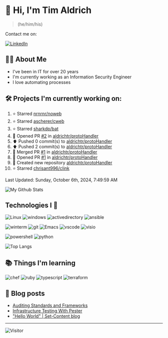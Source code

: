 # 👋 Hi, I'm Tim Aldrich

> (he/him/his)

Contact me on:

<a href="https://www.linkedin.com/in/timothy-r-aldrich/?lipi=urn%3Ali%3Apage%3Ad_flagship3_feed%3BMS0i193dS%2Fi6SvBKYxyEnQ%3D%3D">![LinkedIn](https://img.shields.io/badge/LinkedIn-0077B5?style=for-the-badge&logo=linkedin&logoColor=white)</a>



## 👩‍💻 About Me

- I've been in IT for over 20 years
- I'm currently working as an Information Security Engineer
- I love automating processes

## 🛠️ Projects I'm currently working on:


<!--RECENT_ACTIVITY:start-->
1. ⭐ Starred [nrnrnr/noweb](https://github.com/nrnrnr/noweb)<br>
2. ⭐ Starred [ascherer/cweb](https://github.com/ascherer/cweb)<br>
3. ⭐ Starred [sharkdp/bat](https://github.com/sharkdp/bat)<br>
4. 💪 Opened PR [#2](https://github.com/aldrichtr/protoHandler/pull/2) in [aldrichtr/protoHandler](https://github.com/aldrichtr/protoHandler)<br>
5. ⬆️ Pushed 0 commit(s) to [aldrichtr/protoHandler](https://github.com/aldrichtr/protoHandler)<br>
6. ⬆️ Pushed 2 commit(s) to [aldrichtr/protoHandler](https://github.com/aldrichtr/protoHandler)<br>
7. 🎉 Merged PR [#1](https://github.com/aldrichtr/protoHandler/pull/1) in [aldrichtr/protoHandler](https://github.com/aldrichtr/protoHandler)<br>
8. 💪 Opened PR [#1](https://github.com/aldrichtr/protoHandler/pull/1) in [aldrichtr/protoHandler](https://github.com/aldrichtr/protoHandler)<br>
9. 📔 Created new repository [aldrichtr/protoHandler](https://github.com/aldrichtr/protoHandler)<br>
10. ⭐ Starred [chrisant996/clink](https://github.com/chrisant996/clink)<br>
<!--RECENT_ACTIVITY:end-->

<!--RECENT_ACTIVITY:last_update-->
Last Updated: Sunday, October 6th, 2024, 7:49:59 AM
<!--RECENT_ACTIVITY:last_update_end-->


<!--
  Configuration for the Github stats widget:
  https://github.com/anuraghazra/github-readme-stats
-->
![My Github Stats](https://github-readme-stats.vercel.app/api?username=aldrichtr&count_private=true&show=prs_merged,reviews&show_icons=true&theme=onedark)

## Technologies I 💖



<!--
  these urls are helpful in creating these:
  https://simpleicons.org/
  https://github.com/simple-icons/simple-icons/blob/develop/slugs.md
  https://shields.io/category/activity
-->

![Linux](https://img.shields.io/badge/linux-282C34?logo=linux&logoColor=white&style=plastic)
![windows](https://img.shields.io/badge/windows-282C34?logo=windows&style=plastic)
![activedirectory](https://img.shields.io/badge/activedirectory-282C34?logo=microsoft&style=plastic)
![ansible](https://img.shields.io/badge/ansible-282C34?logo=ansible&style=plastic)

![winterm](https://img.shields.io/badge/winterm-282C34?logo=windowsterminal&style=plastic)
![git](https://img.shields.io/badge/git-282C34?logo=git&logoColor=F05032&style=plastic)
![Emacs](https://img.shields.io/badge/gnuemacs-282C34?logo=gnuemacs&logoColor=blueviolet&style=plastic)
![vscode](https://img.shields.io/badge/vscode-282C34?logo=visualstudiocode&style=plastic)
![visio](https://img.shields.io/badge/visio-282C34?logo=microsoftvisio&style=plastic)

![powershell](https://img.shields.io/badge/powershell-282C34?logo=powershell&style=plastic)
![python](https://img.shields.io/badge/python-282C34?logo=python&style=282C34plastic)

![Top Langs](https://github-readme-stats.vercel.app/api/top-langs/?username=aldrichtr&layout=donut-vertical&theme=onedark)

## 📚 Things I'm learning

![chef](https://img.shields.io/badge/chef-282C34?logo=chef&style=plastic)
![ruby](https://img.shields.io/badge/ruby-282C34?logo=ruby&style=plastic)
![typescript](https://img.shields.io/badge/typescript-282C34?logo=typescript&style=plastic)
![terraform](https://img.shields.io/badge/terraform-282C34?logo=terraform&style=plastic)

## 📃 Blog posts

<!-- BLOG-POST-LIST:START -->
- [Auditing Standards and Frameworks](https://aldrichtr.github.io/posts/auditing-standards-and-frameworks/)
- [Infrastructure Testing With Pester](https://aldrichtr.github.io/posts/infrastructure-testing-with-pester/)
- [&quot;Hello World&quot; | Set-Content blog](https://aldrichtr.github.io/posts/my-first-post/)
<!-- BLOG-POST-LIST:END -->

---

![Visitor](https://visitor-badge.laobi.icu/badge?page_id=aldrichtr.aldrichtr)
